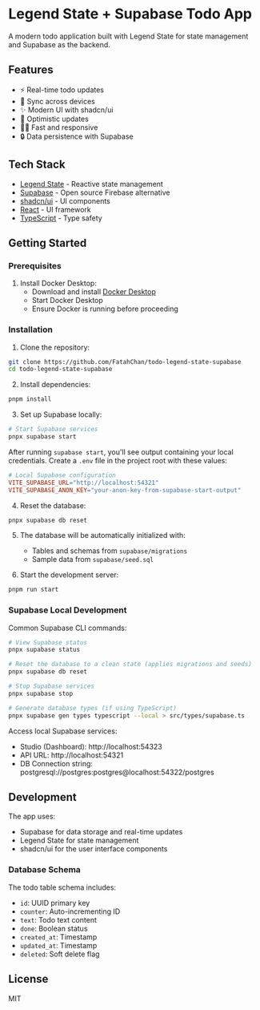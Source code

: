 # Legend State + Supabase Todo App

A modern todo application built with Legend State for state management and Supabase as the backend.

## Features

- ⚡️ Real-time todo updates
- 🔄 Sync across devices
- ✨ Modern UI with shadcn/ui
- 🎯 Optimistic updates
- 🏃‍♂️ Fast and responsive
- 🔒 Data persistence with Supabase

## Tech Stack

- [Legend State](https://legendapp.com/open-source/state/) - Reactive state management
- [Supabase](https://supabase.com/) - Open source Firebase alternative
- [shadcn/ui](https://ui.shadcn.com/) - UI components
- [React](https://reactjs.org/) - UI framework
- [TypeScript](https://www.typescriptlang.org/) - Type safety

## Getting Started

### Prerequisites

1. Install Docker Desktop:
   - Download and install [Docker Desktop](https://www.docker.com/products/docker-desktop)
   - Start Docker Desktop
   - Ensure Docker is running before proceeding

### Installation

1. Clone the repository:
```bash
git clone https://github.com/FatahChan/todo-legend-state-supabase
cd todo-legend-state-supabase
```

2. Install dependencies:
```bash
pnpm install
```

3. Set up Supabase locally:
```bash
# Start Supabase services
pnpx supabase start
```

After running `supabase start`, you'll see output containing your local credentials. Create a `.env` file in the project root with these values:

```makefile
# Local Supabase configuration
VITE_SUPABASE_URL="http://localhost:54321"
VITE_SUPABASE_ANON_KEY="your-anon-key-from-supabase-start-output"
```
4. Reset the database:
```bash
pnpx supabase db reset
```

5. The database will be automatically initialized with:
   - Tables and schemas from `supabase/migrations`
   - Sample data from `supabase/seed.sql`

6. Start the development server:
```bash
pnpm run start
```

### Supabase Local Development

Common Supabase CLI commands:

```bash
# View Supabase status
pnpx supabase status

# Reset the database to a clean state (applies migrations and seeds)
pnpx supabase db reset

# Stop Supabase services
pnpx supabase stop

# Generate database types (if using TypeScript)
pnpx supabase gen types typescript --local > src/types/supabase.ts
```

Access local Supabase services:
- Studio (Dashboard): http://localhost:54323
- API URL: http://localhost:54321
- DB Connection string: postgresql://postgres:postgres@localhost:54322/postgres

## Development

The app uses:
- Supabase for data storage and real-time updates
- Legend State for state management
- shadcn/ui for the user interface components

### Database Schema

The todo table schema includes:
- `id`: UUID primary key
- `counter`: Auto-incrementing ID
- `text`: Todo text content
- `done`: Boolean status
- `created_at`: Timestamp
- `updated_at`: Timestamp
- `deleted`: Soft delete flag

## License

MIT
